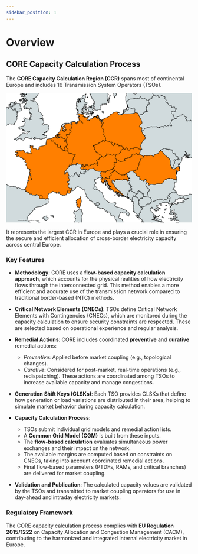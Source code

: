 ```yaml
---
sidebar_position: 1
---
```

# Overview

## CORE Capacity Calculation Process

The **CORE Capacity Calculation Region (CCR)** spans most of continental Europe and includes 16 Transmission System Operators (TSOs).

![CORE CCR](/img/CORE.png)

 It represents the largest CCR in Europe and plays a crucial role in ensuring the secure and efficient allocation of cross-border electricity capacity across central Europe.

### Key Features

- **Methodology**: CORE uses a **flow-based capacity calculation approach**, which accounts for the physical realities of how electricity flows through the interconnected grid. This method enables a more efficient and accurate use of the transmission network compared to traditional border-based (NTC) methods.

- **Critical Network Elements (CNECs)**: TSOs define Critical Network Elements with Contingencies (CNECs), which are monitored during the capacity calculation to ensure security constraints are respected. These are selected based on operational experience and regular analysis.

- **Remedial Actions**: CORE includes coordinated **preventive** and **curative** remedial actions:
  - *Preventive*: Applied before market coupling (e.g., topological changes).
  - *Curative*: Considered for post-market, real-time operations (e.g., redispatching).
    These actions are coordinated among TSOs to increase available capacity and manage congestions.

- **Generation Shift Keys (GLSKs)**: Each TSO provides GLSKs that define how generation or load variations are distributed in their area, helping to simulate market behavior during capacity calculation.

- **Capacity Calculation Process**:
  - TSOs submit individual grid models and remedial action lists.
  - A **Common Grid Model (CGM)** is built from these inputs.
  - The **flow-based calculation** evaluates simultaneous power exchanges and their impact on the network.
  - The available margins are computed based on constraints on CNECs, taking into account coordinated remedial actions.
  - Final flow-based parameters (PTDFs, RAMs, and critical branches) are delivered for market coupling.

- **Validation and Publication**: The calculated capacity values are validated by the TSOs and transmitted to market coupling operators for use in day-ahead and intraday electricity markets.

### Regulatory Framework

The CORE capacity calculation process complies with **EU Regulation 2015/1222** on Capacity Allocation and Congestion Management (CACM), contributing to the harmonized and integrated internal electricity market in Europe.


